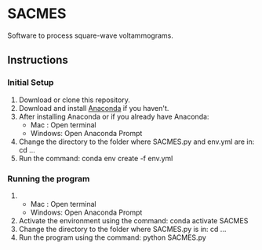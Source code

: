 # SACMES
Software to process square-wave voltammograms.

## Instructions
### Initial Setup
1. Download or clone this repository.
2. Download and install [Anaconda](https://www.anaconda.com/download/success) if you haven't.
3. After installing Anaconda or if you already have Anaconda:
   - Mac    : Open terminal
   - Windows: Open Anaconda Prompt
4. Change the directory to the folder where SACMES.py and env.yml are in:
   cd ...
5. Run the command:
   conda env create -f env.yml
### Running the program
1. - Mac    : Open terminal
   - Windows: Open Anaconda Prompt
2. Activate the environment using the command:
   conda activate SACMES
3. Change the directory to the folder where SACMES.py is in:
   cd ...
4. Run the program using the command:
   python SACMES.py
   
